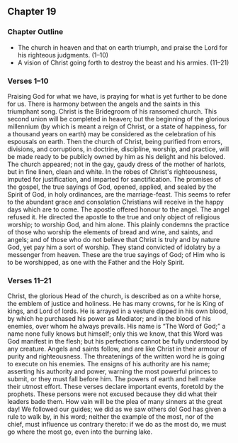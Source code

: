 ## Chapter 19

### Chapter Outline

- The church in heaven and that on earth triumph, and praise the Lord for his righteous judgments. (1–10)
- A vision of Christ going forth to destroy the beast and his armies. (11–21)

### Verses 1–10

Praising God for what we have, is praying for what is yet further to be done for us. There is harmony between the angels and the saints in this triumphant song. Christ is the Bridegroom of his ransomed church. This second union will be completed in heaven; but the beginning of the glorious millennium (by which is meant a reign of Christ, or a state of happiness, for a thousand years on earth) may be considered as the celebration of his espousals on earth. Then the church of Christ, being purified from errors, divisions, and corruptions, in doctrine, discipline, worship, and practice, will be made ready to be publicly owned by him as his delight and his beloved. The church appeared; not in the gay, gaudy dress of the mother of harlots, but in fine linen, clean and white. In the robes of Christ's righteousness, imputed for justification, and imparted for sanctification. The promises of the gospel, the true sayings of God, opened, applied, and sealed by the Spirit of God, in holy ordinances, are the marriage-feast. This seems to refer to the abundant grace and consolation Christians will receive in the happy days which are to come. The apostle offered honour to the angel. The angel refused it. He directed the apostle to the true and only object of religious worship; to worship God, and him alone. This plainly condemns the practice of those who worship the elements of bread and wine, and saints, and angels; and of those who do not believe that Christ is truly and by nature God, yet pay him a sort of worship. They stand convicted of idolatry by a messenger from heaven. These are the true sayings of God; of Him who is to be worshipped, as one with the Father and the Holy Spirit.

### Verses 11–21

Christ, the glorious Head of the church, is described as on a white horse, the emblem of justice and holiness. He has many crowns, for he is King of kings, and Lord of lords. He is arrayed in a vesture dipped in his own blood, by which he purchased his power as Mediator; and in the blood of his enemies, over whom he always prevails. His name is “The Word of God;” a name none fully knows but himself; only this we know, that this Word was God manifest in the flesh; but his perfections cannot be fully understood by any creature. Angels and saints follow, and are like Christ in their armour of purity and righteousness. The threatenings of the written word he is going to execute on his enemies. The ensigns of his authority are his name; asserting his authority and power, warning the most powerful princes to submit, or they must fall before him. The powers of earth and hell make their utmost effort. These verses declare important events, foretold by the prophets. These persons were not excused because they did what their leaders bade them. How vain will be the plea of many sinners at the great day! We followed our guides; we did as we saw others do! God has given a rule to walk by, in his word; neither the example of the most, nor of the chief, must influence us contrary thereto: if we do as the most do, we must go where the most go, even into the burning lake.

